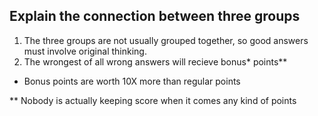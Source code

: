## Explain the connection between three groups

1) The three groups are not usually grouped together, so good answers must involve original thinking.
2) The wrongest of all wrong answers will recieve bonus* points**

* Bonus points are worth 10X more than regular points

** Nobody is actually keeping score when it comes any kind of points

